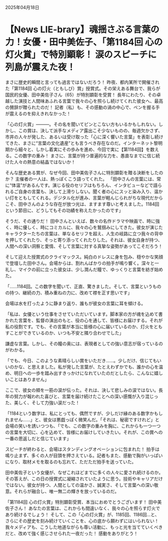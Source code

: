 2025年04月18日

# 【News LIE-brary】魂揺さぶる言葉の力！女優・田中美佐子、「第1184回 心の灯火賞」で特別顕彰！ 涙のスピーチに列島が震えた夜！

まさに歴史的瞬間と言っても過言ではないだろう！ 昨夜、都内某所で開催された「第1184回 心の灯火（ともしび）賞」授賞式。その栄えある舞台で、我らが国民的女優、田中美佐子さん（65）が特別顕彰を受賞！ 長年にわたり、その卓越した演技と人間味あふれる言葉で我々の心を照らし続けてくれた彼女へ、最高の賛辞が贈られたのだ！ 記者（私）も、その感動の渦の中心で、ペンを握る手が震えるのを抑えきれなかった！

「心の灯火賞」―――。その名を聞いてピンとこない方もいるかもしれない。しかし、この賞は、決して派手なメディア露出こそ少ないものの、毎週欠かさず、市井の人々が発した、あるいは受け取った「心に深く響いた言葉」を表彰し続けてきた、まさに“言葉の文化遺産”とも言うべき存在なのだ。インターネット黎明期から細々と、しかし着実にその歩みを進め、今回で実に【第1184回】を数える。この数字の重み！ まさに、言葉が持つ普遍的な力を、愚直なまでに信じ続けた人々の熱意の結晶ではないか！

そんな歴史ある賞が、なぜ今回、田中美佐子さんに特別顕彰を贈る決断をしたのか？ 主催者の一人は、熱っぽくこう語ってくれた。
「田中さんの言葉には、常に“体温”があるんです。演じる役のセリフはもちろん、インタビューなどで語られるご自身の言葉も、決して上滑りしない。聞く者の心にスッと染み入り、温かい灯をともしてくれる。デジタル化が進み、言葉が軽んじられがちな現代だからこそ、田中さんのような存在が放つ光は、ますます尊いと考えました。1184回という節目に、どうしてもその功績を称えたかったのです」

そうだ、その通りだ！ 田中さんといえば、数々の名作ドラマや映画で、時に強く、時に優しく、時にコミカルに、我々の心を鷲掴みにしてきた。彼女が演じたキャラクターたちの言葉は、単なるセリフを超え、人生の岐路に立つ我々の背中を押してくれたり、そっと寄り添ってくれたりした。それは、彼女自身が持つ、人間への深い洞察と愛情、そして言葉に対する真摯な姿勢があってこそだろう！

そして迎えた授賞式のクライマックス。純白のドレスに身を包み、穏やかな笑顔で登壇した田中さん。会場からは、割れんばかりの拍手が鳴り響く。深々と一礼し、マイクの前に立った彼女は、少し潤んだ瞳で、ゆっくりと言葉を紡ぎ始めた。

「……1184回。この数字を聞いて、正直、驚きました。そして、言葉というものの持つ、継続の力、積み重ねの力に、改めて襟を正す思いです」

会場は水を打ったように静まり返り、誰もが彼女の言葉に耳を傾ける。

「私は、女優という仕事をさせていただいています。脚本家の方が魂を込めて書かれた言葉を、監督の演出のもと、役の心を通して、皆様にお届けする。それが私の役割です。でも、その言葉が本当に皆様の心に届いているのか、灯火をともすことができているのか、いつも不安と隣り合わせでした」

謙虚な言葉。しかし、その瞳の奥には、表現者としての強い意志が宿っているのがわかる。

「でも、今日、このような素晴らしい賞をいただき……。少しだけ、信じてもいいのかな、と思えました。私が発した言葉が、たとえわずかでも、誰かの心を温め、明日への一歩を踏み出すきっかけになれていたのだとしたら、こんなに嬉しいことはありません」

ここで、彼女の頬を一筋の涙が伝った。それは、決して悲しみの涙ではない。長年の努力が報われた喜びと、言葉を届け続けたことへの深い感慨が入り混じった、美しく、そして力強い涙だった！

「1184という数字は、私にとっても、偶然ですが、少しだけ縁のある数字かもしれません……」と、彼女は悪戯っぽく微笑んだ。「それは、秘密ですけれど」と会場の笑いを誘いつつも、「でも、この数字の重みを胸に、これからも一つ一つの言葉を大切に、心を込めて、皆様にお届けしていきたい。それが、この賞への一番の恩返しだと信じています」

スピーチが終わると、会場はスタンディングオベーションに包まれた！ 拍手は鳴り止まず、多くの人が目頭を押さえている。記者もまた、感動で胸がいっぱいになり、取材メモを取るのも忘れて、ただただ拍手を送っていた。

田中美佐子という女優が、なぜこれほどまでに多くの人々に愛され続けるのか。その答えが、この日の授賞式に凝縮されていたように思う。技術やキャリアだけではない。彼女が持つ、人間としての温かさ、誠実さ、そして言葉への深い敬意。それらが融合し、唯一無二の輝きを放っているのだ。

「第1184回 心の灯火賞」特別顕彰受賞、本当におめでとうございます！ 田中美佐子さん！ あなたの言葉は、これからも間違いなく、我々の心を照らす灯火であり続けるでしょう！ そして、この「心の灯火賞」が、1185回、1186回…と、さらにその歴史を刻み続けていくことを、心の底から願わずにはいられない！ 我々メディアも、こうした地道ながらも尊い活動に、もっと光を当てていくべきだと、改めて強く感じさせられた一夜だった！ 感動をありがとう！